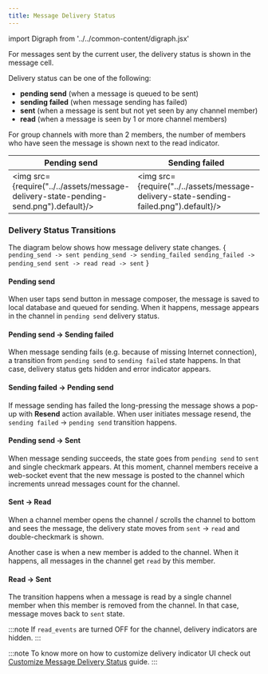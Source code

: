 ```yaml
---
title: Message Delivery Status
---
```


import Digraph  from '../../common-content/digraph.jsx'

For messages sent by the current user, the delivery status is shown in the message cell.

Delivery status can be one of the following:
- **pending send** (when a message is queued to be sent)
- **sending failed** (when message sending has failed)
- **sent** (when a message is sent but not yet seen by any channel member)
- **read** (when a message is seen by 1 or more channel members)

For group channels with more than 2 members, the number of members who have seen the message is shown next to the read indicator.

| Pending send | Sending failed | Sent | Read | Read by many |
| ------------ | -------------- | ---- | ---- | ------------ |
| <img src={require("../../assets/message-delivery-state-pending-send.png").default}/> | <img src={require("../../assets/message-delivery-state-sending-failed.png").default}/> | <img src={require("../../assets/message-delivery-state-sent.png").default}/> | <img src={require("../../assets/message-delivery-state-read.png").default}/> | <img src={require("../../assets/message-delivery-state-read-group.png").default}/> |

### Delivery Status Transitions

The diagram below shows how message delivery state changes.
<Digraph>{ `
    pending_send -> sent
    pending_send -> sending_failed
    sending_failed -> pending_send
    sent -> read
    read -> sent
`
}</Digraph>

#### Pending send
When user taps send button in message composer, the message is saved to local database and queued for sending. When it happens, message appears in the channel in `pending send` delivery status.

#### Pending send -> Sending failed
When message sending fails (e.g. because of missing Internet connection), a transition from `pending send` to `sending failed` state happens. In that case, delivery status gets hidden and error indicator appears.

#### Sending failed -> Pending send
If message sending has failed the long-pressing the message shows a pop-up with **Resend** action available. When user initiates message resend, the `sending failed` -> `pending send` transition happens.

#### Pending send -> Sent
When message sending succeeds, the state goes from `pending send` to `sent` and single checkmark appears. At this moment, channel members receive a web-socket event that the new message is posted to the channel which increments unread messages count for the channel.

#### Sent -> Read
When a channel member opens the channel / scrolls the channel to bottom and sees the message, the delivery state moves from `sent` -> `read` and double-checkmark is shown. 

Another case is when a new member is added to the channel. When it happens, all messages in the channel get `read` by this member.

#### Read -> Sent
The transition happens when a message is read by a single channel member when this member is removed from the channel. In that case, message moves back to `sent` state.

:::note
If `read_events` are turned OFF for the channel, delivery indicators are hidden.
:::

:::note
To know more on how to customize delivery indicator UI check out [Customize Message Delivery Status](./customize-message-delivery-status.md) guide.
:::
